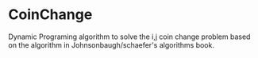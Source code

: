 CoinChange
==========

Dynamic Programing algorithm to solve the i,j coin change problem based on the algorithm in Johnsonbaugh/schaefer's algorithms book.
